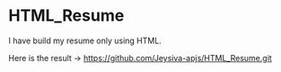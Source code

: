 # HTML_Resume

I have build my resume only using HTML.

Here is the result -> https://github.com/Jeysiva-apjs/HTML_Resume.git
